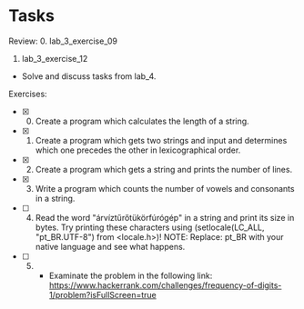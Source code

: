 # Tasks

Review:
0. lab_3_exercise_09
1. lab_3_exercise_12

- Solve and discuss tasks from lab_4.

Exercises:
- [x] 0. Create a program which calculates the length of a string.
- [x] 1. Create a program which gets two strings and input and determines which one
   precedes the other in lexicographical order.
- [x] 2. Create a program which gets a string and prints the number of lines.
- [x] 3. Write a program which counts the number of vowels and consonants in a
    string.
- [ ] 4. Read the word "árvíztűrőtükörfúrógép" in a string and print its size in
    bytes. Try printing these characters using (setlocale(LC_ALL, "pt_BR.UTF-8") from <locale.h>)! 
    NOTE: Replace: pt_BR with your native language and see what happens.
- [ ] 5. * Examinate the problem in the following link: 
   https://www.hackerrank.com/challenges/frequency-of-digits-1/problem?isFullScreen=true